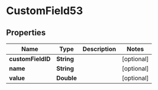 
# CustomField53

## Properties
Name | Type | Description | Notes
------------ | ------------- | ------------- | -------------
**customFieldID** | **String** |  |  [optional]
**name** | **String** |  |  [optional]
**value** | **Double** |  |  [optional]



